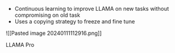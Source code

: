 
* Continuous learning to improve LLAMA on new tasks without compromising on old task
* Uses a copying strategy to freeze and fine tune 


![[Pasted image 20240111112916.png]]

LLAMA Pro